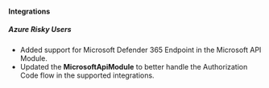 
#### Integrations

##### Azure Risky Users

- Added support for Microsoft Defender 365 Endpoint in the Microsoft API Module.
- Updated the **MicrosoftApiModule** to better handle the Authorization Code flow in the supported integrations.